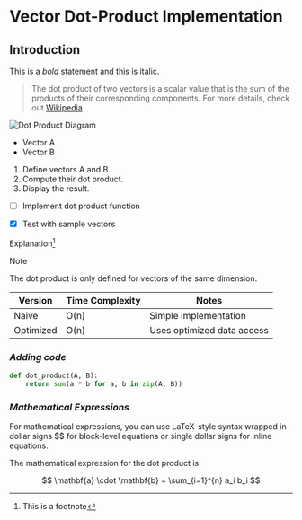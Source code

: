 # Vector Dot-Product Implementation
## Introduction

This is a *bold* statement and this is italic.
> The dot product of two vectors is a scalar value that is the sum of the products of their corresponding components.
For more details, check out [Wikipedia](https://en.wikipedia.org/wiki/Dot_product).


![Dot Product Diagram](https://imgs.search.brave.com/EIarURy_LZMveV8at82_SM2PfLhsRFWzasLyEw9ZFfg/rs:fit:500:0:0:0/g:ce/aHR0cDovL3d3dy5s/ZWFybmluZ2Fib3V0/ZWxlY3Ryb25pY3Mu/Y29tL2ltYWdlcy9E/b3QtcHJvZHVjdC1v/Zi12ZWN0b3JzLnBu/Zw)


- Vector A
- Vector B
1. Define vectors A and B.
2. Compute their dot product.
3. Display the result.
- [ ] Implement dot product function
- [x] Test with sample vectors


Explanation[^1]
> [!NOTE]
> The dot product is only defined for vectors of the same dimension.


| Version        | Time Complexity  | Notes                        |
|----------------|------------------|------------------------------|
| Naive          | O(n)             | Simple implementation        |
| Optimized      | O(n)             | Uses optimized data access   |

### *Adding code*
```python
def dot_product(A, B):
    return sum(a * b for a, b in zip(A, B))
```


###  *Mathematical Expressions*
For mathematical expressions, you can use LaTeX-style syntax wrapped in dollar signs $$ for block-level equations or single dollar signs for inline equations.


The mathematical expression for the dot product is:

$$
\mathbf{a} \cdot \mathbf{b} = \sum_{i=1}^{n} a_i b_i
$$



[^1]:This is a footnote
